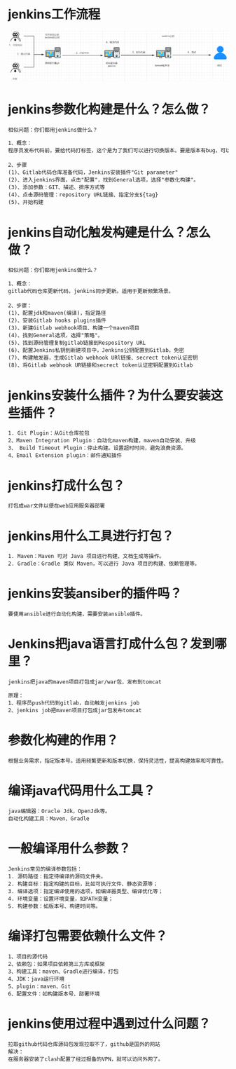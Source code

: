 # jenkins工作流程

![image-20230424212405096](assets/Jenkins/image-20230424212405096.png)

# jenkins参数化构建是什么？怎么做？

```http
相似问题：你们都用jenkins做什么？
```

```txt
1、概念：
程序员发布代码前，要给代码打标签，这个是为了我们可以进行切换版本。要是版本有bug，可以进行版本回退。

2、步骤
(1)、Gitlab代码仓库准备代码，Jenkins安装插件"Git parameter"
(2)、进入jenkins界面，点击"配置"，找到General选项，选择"参数化构建"。
(3)、添加参数：GIT、描述、排序方式等
(4)、点击源码管理：repository URL链接、指定分支${tag}
(5)、开始构建
```

# jenkins自动化触发构建是什么？怎么做？

```http
相似问题：你们都用jenkins做什么？
```

```
1、概念：
gitlab代码仓库更新代码，jenkins同步更新。适用于更新频繁场景。

2、步骤：
(1)、配置jdk和maven(编译)，指定路径
(2)、安装Gitlab hooks plugins插件
(3)、新建Gitlab webhook项目、构建一个maven项目
(4)、找到General选项，选择"策略"。
(5)、找到源码管理复制gitlab链接到Respository URL
(6)、配置Jenkins私钥到新建项目中，Jenkins公钥配置到Gitlab，免密
(7)、构建触发器，生成Gitlab webhook URl链接、secrect token认证密钥
(8)、将Gitlab webhook UR链接和secrect token认证密钥配置到Gitlab
```

# jenkins安装什么插件？为什么要安装这些插件？

```
1. Git Plugin：从Git仓库拉包
2、Maven Integration Plugin：自动化maven构建，maven自动安装、升级
3、 Build Timeout Plugin：停止构建。设置超时时间，避免浪费资源。
4、Email Extension plugin：邮件通知插件
```

# jenkins打成什么包？

```
打包成war文件以便在web应用服务器部署
```

# jenkins用什么工具进行打包？

```
1. Maven：Maven 可对 Java 项目进行构建、文档生成等操作。
2. Gradle：Gradle 类似 Maven，可以进行 Java 项目的构建、依赖管理等。
```

# jenkins安装ansiber的插件吗？

```
要使用ansible进行自动化构建，需要安装ansible插件。
```

# Jenkins把java语言打成什么包？发到哪里？

```
jenkins把java的maven项目打包成jar/war包，发布到tomcat
```

```
原理：
1、程序员push代码到gitlab，自动触发jenkins job
2、jenkins job把maven项目打包成jar包发布tomcat
```

# 参数化构建的作用？

```
根据业务需求，指定版本号。适用频繁更新和版本切换，保持灵活性，提高构建效率和可靠性。
```

# 编译java代码用什么工具？

```
java编辑器：Oracle Jdk，OpenJdk等。
自动化构建工具：Maven、Gradle
```

# 一般编译用什么参数？

```
Jenkins常见的编译参数包括：
1. 源码路径：指定待编译的源码文件夹。
2. 构建目标：指定构建的目标，比如可执行文件、静态资源等；
3. 编译选项：指定编译使用的选项，如编译器类型、编译优化等；
4. 环境变量：设置环境变量，如PATH变量；
5. 构建参数：如版本号、构建时间等。
```

# 编译打包需要依赖什么文件？

```
1、项目的源代码
2、依赖包：如果项目依赖第三方库或框架
3、构建工具：maven、Gradle进行编译，打包
4、JDK：java运行环境
5、plugin：maven、Git
6、配置文件：如构建版本号、部署环境
```

# jenkins使用过程中遇到过什么问题？

```
拉取github代码仓库源码包发现拉取不了，github是国外的网站
解决：
在服务器安装了clash配置了经过报备的VPN，就可以访问外网了。
```



